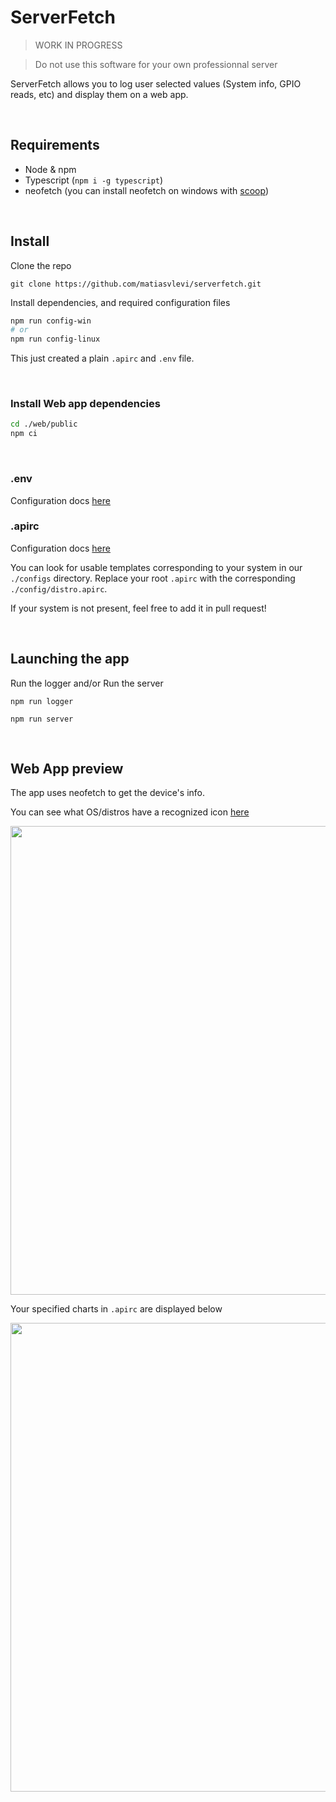 # ServerFetch

> WORK IN PROGRESS

> Do not use this software for your own professionnal server

ServerFetch allows you to log user selected values (System info, GPIO reads, etc) and display them on a web app.

<br/>

## Requirements

* Node & npm
* Typescript (`npm i -g typescript`)
* neofetch (you can install neofetch on windows with [scoop](https://www.makeuseof.com/how-to-install-and-use-neofetch-on-windows/))

<br/>

## Install

Clone the repo

```
git clone https://github.com/matiasvlevi/serverfetch.git
```

Install dependencies, and required configuration files

```sh
npm run config-win 
# or
npm run config-linux
```

This just created a plain `.apirc` and `.env` file.


<br/>

### Install Web app dependencies

```sh
cd ./web/public
npm ci
```

<br/>

### .env

Configuration docs [here](https://github.com/matiasvlevi/serverfetch/blob/main/docs/env.md)


### .apirc

Configuration docs [here](https://github.com/matiasvlevi/serverfetch/blob/main/docs/apirc.md)

You can look for usable templates corresponding to your system in our `./configs` directory. 
Replace your root `.apirc` with the corresponding `./config/distro.apirc`.

If your system is not present, feel free to add it in pull request!



<br/>

## Launching the app

Run the logger and/or Run the server

```
npm run logger
```

```
npm run server
```

<br/>

## Web App preview

The app uses neofetch to get the device's info. 

You can see what OS/distros have a recognized icon [here](https://raw.githack.com/matiasvlevi/serverfetch/main/web/public/distros.html)

<img src="https://i.ibb.co/VHj15Ts/main.png" width="750px"></img>

Your specified charts in `.apirc` are displayed below

<img src="https://i.ibb.co/wzWjR7F/dashboard.png" width="750px"></img>



